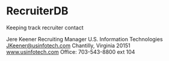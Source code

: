 # RecruiterDB
Keeping track recruiter contact



Jere Keener
Recruiting Manager 
U.S. Information Technologies  
JKeener@usinfotech.com
Chantilly, Virginia 20151  
www.usinfotech.com 
Office: 703-543-8800 ext 104 

